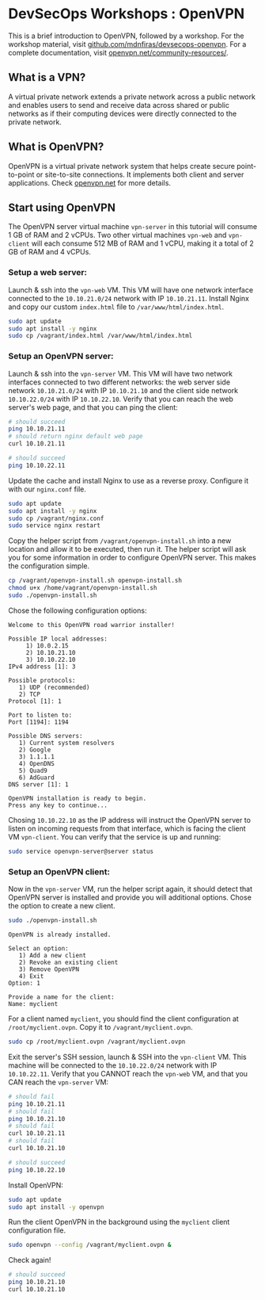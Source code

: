 # DevSecOps Workshops : OpenVPN

This is a brief introduction to OpenVPN, followed by a workshop. For the workshop material, visit <a href="https://github.com/mdnfiras/devsecops-openvpn" target="_blank">github.com/mdnfiras/devsecops-openvpn</a>. For a complete documentation, visit <a href="https://openvpn.net/community-resources/" target="_blank">openvpn.net/community-resources/</a>.

## What is a VPN?

A virtual private network extends a private network across a public network and enables users to send and receive data across shared or public networks as if their computing devices were directly connected to the private network.

## What is OpenVPN?

OpenVPN is a virtual private network system that helps create secure point-to-point or site-to-site connections. It implements both client and server applications. Check <a href="https://openvpn.net/">openvpn.net</a> for more details.

## Start using OpenVPN

The OpenVPN server virtual machine `vpn-server` in this tutorial will consume 1 GB of RAM and 2 vCPUs. Two other virtual machines `vpn-web` and `vpn-client` will each consume 512 MB of RAM and 1 vCPU, making it a total of 2 GB of RAM and 4 vCPUs.

### Setup a web server:

Launch & ssh into the `vpn-web` VM. This VM will have one network interface connected to the `10.10.21.0/24` network with IP `10.10.21.11`. Install Nginx and copy our custom `index.html` file to `/var/www/html/index.html`.

```bash
sudo apt update
sudo apt install -y nginx
sudo cp /vagrant/index.html /var/www/html/index.html
```

### Setup an OpenVPN server:

Launch & ssh into the `vpn-server` VM. This VM will have two network interfaces connected to two different networks: the web server side network `10.10.21.0/24` with IP `10.10.21.10` and the client side network `10.10.22.0/24` with IP `10.10.22.10`. Verify that you can reach the web server's web page, and that you can ping the client:

```bash
# should succeed
ping 10.10.21.11
# should return nginx default web page
curl 10.10.21.11
```

```bash
# should succeed
ping 10.10.22.11
```

Update the cache and install Nginx to use as a reverse proxy. Configure it with our `nginx.conf` file.

```bash
sudo apt update
sudo apt install -y nginx
sudo cp /vagrant/nginx.conf
sudo service nginx restart
```

Copy the helper script from `/vagrant/openvpn-install.sh` into a new location and allow it to be executed, then run it. The helper script will ask you for some information in order to configure OpenVPN server. This makes the configuration simple.

```bash
cp /vagrant/openvpn-install.sh openvpn-install.sh
chmod u+x /home/vagrant/openvpn-install.sh
sudo ./openvpn-install.sh
```

Chose the following configuration options:

```
Welcome to this OpenVPN road warrior installer!

Possible IP local addresses:
     1) 10.0.2.15
     2) 10.10.21.10
     3) 10.10.22.10
IPv4 address [1]: 3

Possible protocols:
   1) UDP (recommended)
   2) TCP
Protocol [1]: 1

Port to listen to:
Port [1194]: 1194            

Possible DNS servers:
   1) Current system resolvers
   2) Google
   3) 1.1.1.1
   4) OpenDNS
   5) Quad9
   6) AdGuard
DNS server [1]: 1

OpenVPN installation is ready to begin.
Press any key to continue...
```

Chosing `10.10.22.10` as the IP address will instruct the OpenVPN server to listen on incoming requests from that interface, which is facing the client VM `vpn-client`. You can verify that the service is up and running:

```bash
sudo service openvpn-server@server status
```

### Setup an OpenVPN client:

Now in the `vpn-server` VM, run the helper script again, it should detect that OpenVPN server is installed and provide you will additional options. Chose the option to create a new client.

```bash
sudo ./openvpn-install.sh
```

```
OpenVPN is already installed.

Select an option:
   1) Add a new client
   2) Revoke an existing client
   3) Remove OpenVPN
   4) Exit
Option: 1

Provide a name for the client:
Name: myclient
```

For a client named `myclient`, you should find the client configuration at `/root/myclient.ovpn`. Copy it to `/vagrant/myclient.ovpn`.

```bash
sudo cp /root/myclient.ovpn /vagrant/myclient.ovpn
```

Exit the server's SSH session, launch & SSH into the `vpn-client` VM. This machine will be connected to the `10.10.22.0/24` network with IP `10.10.22.11`. Verify that you CANNOT reach the `vpn-web` VM, and that you CAN reach the `vpn-server` VM:

```bash
# should fail
ping 10.10.21.11
# should fail
ping 10.10.21.10
# should fail
curl 10.10.21.11
# should fail
curl 10.10.21.10
```

```bash
# should succeed
ping 10.10.22.10
```

Install OpenVPN:

```bash
sudo apt update
sudo apt install -y openvpn
```

Run the client OpenVPN in the background using the `myclient` client configuration file.

```bash
sudo openvpn --config /vagrant/myclient.ovpn &
```

Check again!

```bash
# should succeed
ping 10.10.21.10
curl 10.10.21.10
```

